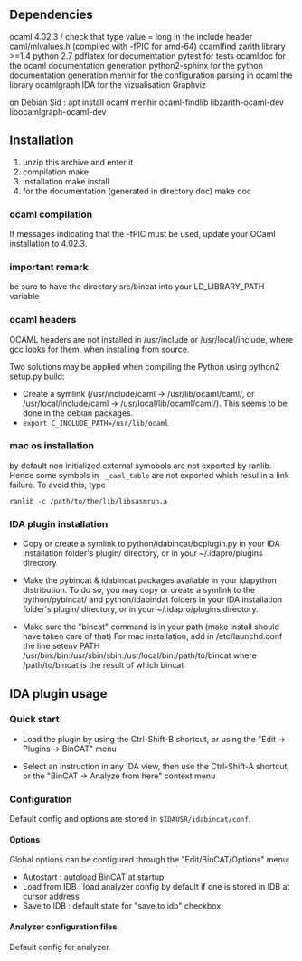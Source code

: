 ## Dependencies

ocaml 4.02.3 / check that type value = long in the include header caml/mlvalues.h (compiled with -fPIC for amd-64)
ocamlfind
zarith library >=1.4
python 2.7
pdflatex for documentation
pytest for tests
ocamldoc for the ocaml documentation generation
python2-sphinx for the python documentation generation
menhir for the configuration parsing in ocaml
the library ocamlgraph
IDA for the vizualisation
Graphviz

on Debian Sid :
apt install ocaml menhir ocaml-findlib libzarith-ocaml-dev libocamlgraph-ocaml-dev

## Installation

1. unzip this archive and enter it
2. compilation
make
3. installation
make install
4. for the documentation (generated in directory doc)
make doc

### ocaml compilation
If messages indicating that the -fPIC must be used, update your OCaml installation to 4.02.3.

### important remark
be sure to have the directory src/bincat into your LD_LIBRARY_PATH variable

### ocaml headers
OCAML headers are not installed in /usr/include or /usr/local/include, where
gcc looks for them, when installing from source.

Two solutions may be applied when compiling the Python using python2 setup.py build:

* Create a symlink (/usr/include/caml -> /usr/lib/ocaml/caml/, or
  /usr/local/include/caml -> /usr/local/lib/ocaml/caml/). This seems to be done
  in the debian packages.
* `export C_INCLUDE_PATH=/usr/lib/ocaml`

### mac os installation
by default non initialized external symobols are not exported by ranlib.
Hence some symbols in ` _caml_table` are not exported which resul in a link failure.
To avoid this, type

```
ranlib -c /path/to/the/lib/libsasmrun.a
```

### IDA plugin installation

* Copy or create a symlink to python/idabincat/bcplugin.py in your IDA
  installation folder's plugin/ directory, or in your ~/.idapro/plugins
  directory

* Make the pybincat & idabincat packages available in your idapython
  distribution. To do so, you may copy or create a symlink to the
  python/pybincat/ and python/idabindat folders in your IDA
  installation folder's plugin/ directory, or in your ~/.idapro/plugins
  directory.

* Make sure the "bincat" command is in your path (make install should have
  taken care of that)
  For mac installation, add in /etc/launchd.conf the line
  setenv PATH /usr/bin:/bin:/usr/sbin/sbin:/usr/local/bin:/path/to/bincat
  where /path/to/bincat is the result of which bincat

## IDA plugin usage


### Quick start
* Load the plugin by using the Ctrl-Shift-B shortcut, or using the
  "Edit -> Plugins -> BinCAT" menu

* Select an instruction in any IDA view, then use the Ctrl-Shift-A shortcut, or
  the "BinCAT -> Analyze from here" context menu

### Configuration
Default config and options are stored in `$IDAUSR/idabincat/conf`.

#### Options
Global options can be configured through the "Edit/BinCAT/Options" menu:
* Autostart : autoload BinCAT at startup
* Load from IDB : load analyzer config by default if one is stored in IDB at cursor address
* Save to IDB : default state for "save to idb" checkbox 


#### Analyzer configuration files
Default config for analyzer.
